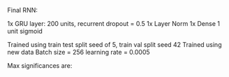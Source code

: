 Final RNN:

1x GRU layer: 200 units, recurrent dropout = 0.5
1x Layer Norm
1x Dense 1 unit sigmoid

Trained using train test split seed of 5, train val split seed 42
Trained using new data
Batch size = 256
learning rate = 0.0005

Max significances are: 